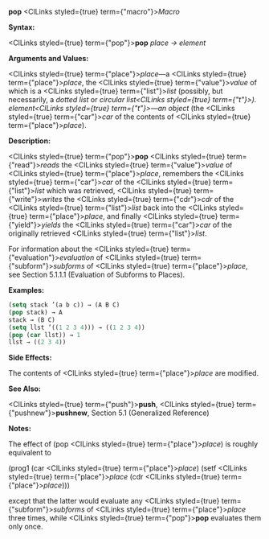 **pop** <ClLinks styled={true} term={"macro"}><i>Macro</i></ClLinks> 



**Syntax:** 



<ClLinks styled={true} term={"pop"}><b>pop</b></ClLinks> *place → element* 



**Arguments and Values:** 



<ClLinks styled={true} term={"place"}><i>place</i></ClLinks>—a <ClLinks styled={true} term={"place"}><i>place</i></ClLinks>, the <ClLinks styled={true} term={"value"}><i>value</i></ClLinks> of which is a <ClLinks styled={true} term={"list"}><i>list</i></ClLinks> (possibly, but necessarily, a *dotted list* or *circular list<ClLinks styled={true} term={"t"}><i>). </i></ClLinks>element<ClLinks styled={true} term={"t"}><i>—an </i></ClLinks>object* (the <ClLinks styled={true} term={"car"}><i>car</i></ClLinks> of the contents of <ClLinks styled={true} term={"place"}><i>place</i></ClLinks>). 



**Description:** 



<ClLinks styled={true} term={"pop"}><b>pop</b></ClLinks> <ClLinks styled={true} term={"read"}><i>reads</i></ClLinks> the <ClLinks styled={true} term={"value"}><i>value</i></ClLinks> of <ClLinks styled={true} term={"place"}><i>place</i></ClLinks>, remembers the <ClLinks styled={true} term={"car"}><i>car</i></ClLinks> of the <ClLinks styled={true} term={"list"}><i>list</i></ClLinks> which was retrieved, <ClLinks styled={true} term={"write"}><i>writes</i></ClLinks> the <ClLinks styled={true} term={"cdr"}><i>cdr</i></ClLinks> of the <ClLinks styled={true} term={"list"}><i>list</i></ClLinks> back into the <ClLinks styled={true} term={"place"}><i>place</i></ClLinks>, and finally <ClLinks styled={true} term={"yield"}><i>yields</i></ClLinks> the <ClLinks styled={true} term={"car"}><i>car</i></ClLinks> of the originally retrieved <ClLinks styled={true} term={"list"}><i>list</i></ClLinks>. 







 



 



For information about the <ClLinks styled={true} term={"evaluation"}><i>evaluation</i></ClLinks> of <ClLinks styled={true} term={"subform"}><i>subforms</i></ClLinks> of <ClLinks styled={true} term={"place"}><i>place</i></ClLinks>, see Section 5.1.1.1 (Evaluation of Subforms to Places). 



**Examples:**
```lisp
(setq stack ’(a b c)) → (A B C) 
(pop stack) → A 
stack → (B C) 
(setq llst ’((1 2 3 4))) → ((1 2 3 4)) 
(pop (car llst)) → 1 
llst → ((2 3 4)) 
```
**Side Effects:** 



The contents of <ClLinks styled={true} term={"place"}><i>place</i></ClLinks> are modified. 



**See Also:** 



<ClLinks styled={true} term={"push"}><b>push</b></ClLinks>, <ClLinks styled={true} term={"pushnew"}><b>pushnew</b></ClLinks>, Section 5.1 (Generalized Reference) 



**Notes:** 



The effect of (pop <ClLinks styled={true} term={"place"}><i>place</i></ClLinks>) is roughly equivalent to 



(prog1 (car <ClLinks styled={true} term={"place"}><i>place</i></ClLinks>) (setf <ClLinks styled={true} term={"place"}><i>place</i></ClLinks> (cdr <ClLinks styled={true} term={"place"}><i>place</i></ClLinks>))) 



except that the latter would evaluate any <ClLinks styled={true} term={"subform"}><i>subforms</i></ClLinks> of <ClLinks styled={true} term={"place"}><i>place</i></ClLinks> three times, while <ClLinks styled={true} term={"pop"}><b>pop</b></ClLinks> evaluates them only once. 



